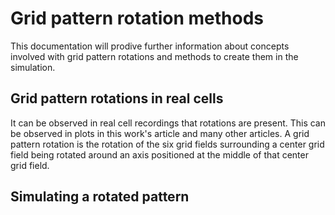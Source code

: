 Grid pattern rotation methods
=============================

This documentation will prodive further information about concepts involved with grid pattern rotations and methods to create them in the simulation.

## Grid pattern rotations in real cells

It can be observed in real cell recordings that rotations are present. This can be observed in plots in this work's article and many other articles. A grid pattern rotation is the rotation of the six grid fields surrounding a center grid field being rotated around an axis positioned at the middle of that center grid field.

## Simulating a rotated pattern

